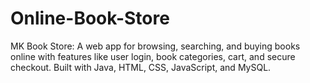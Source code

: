 # Online-Book-Store
MK Book Store: A web app for browsing, searching, and buying books online with features like user login, book categories, cart, and secure checkout. Built with Java, HTML, CSS, JavaScript, and MySQL.
